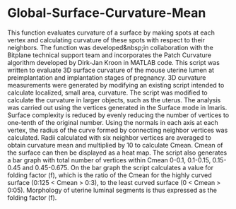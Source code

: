 # Global-Surface-Curvature-Mean
This function evaluates curvature of a surface by making spots at each vertex and calculating curvature of these spots with respect to their neighbors. The function was developed&amp;nbsp;in collaboration with the Bitplane technical support team and incorporates the Patch Curvature algorithm developed by Dirk-Jan Kroon in MATLAB code. This script was written to evaluate 3D surface curvature of the mouse uterine lumen at preimplantation and implantation stages of pregnancy. 3D curvature measurements were generated by modifying an existing script intended to calculate localized, small area, curvature. The script was modified to calculate the curvature in larger objects, such as the uterus. The analysis was carried out using the vertices generated in the Surface mode in Imaris. Surface complexity is reduced by evenly reducing the number of vertices to one-tenth of the original number. Using the normals in each axis at each vertex, the radius of the curve formed by connecting neighbor vertices was calculated. Radii calculated with six neighbor vertices are averaged to obtain curvature mean and multiplied by 10 to calculate Cmean. Cmean of the surface can then be displayed as a heat map. The script also generates a bar graph with total number of vertices within Cmean 0-0.1, 0.1-0.15, 0.15-0.45 and 0.45-0.675. On the bar graph the script calculates a value for folding factor (f), which is the ratio of the Cmean for the highly curved surface (0:125 &lt; Cmean > 0:3), to the least curved surface (0 &lt; Cmean > 0:05). Morphology of uterine luminal segments is thus expressed as the folding factor (f).
